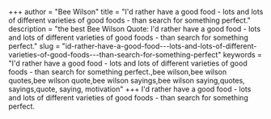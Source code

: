 +++
author = "Bee Wilson"
title = "I'd rather have a good food - lots and lots of different varieties of good foods - than search for something perfect."
description = "the best Bee Wilson Quote: I'd rather have a good food - lots and lots of different varieties of good foods - than search for something perfect."
slug = "id-rather-have-a-good-food---lots-and-lots-of-different-varieties-of-good-foods---than-search-for-something-perfect"
keywords = "I'd rather have a good food - lots and lots of different varieties of good foods - than search for something perfect.,bee wilson,bee wilson quotes,bee wilson quote,bee wilson sayings,bee wilson saying,quotes, sayings,quote, saying, motivation"
+++
I'd rather have a good food - lots and lots of different varieties of good foods - than search for something perfect.
